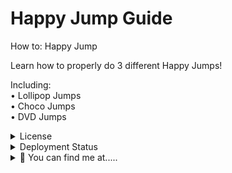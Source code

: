 # Happy Jump Guide 
How to: Happy Jump

Learn how to properly do 3 different Happy Jumps!

Including:<br>
• Lollipop Jumps<br>
• Choco Jumps<br> 
• DVD Jumps<br>

<details>
  <summary>License</summary>
      <div align="center">
<img src="https://gyazo.com/62c9a672518858ff85fa2d8271e9336f.png" alt="Apache 2.0">
</div> 
</details>

<details>
  <summary>Deployment Status</summary>
  <p align="center">
    <img src="https://api.netlify.com/api/v1/badges/97101fdf-0136-4b5f-800a-d9ef7339c034/deploy-status" alt="Netlify Status">
    <br>
  </p>
</details>

<details>
  <summary>👀 You can find me at.....</summary>
  <p align="center">
    Torn City<br>
    <a href="https://www.torn.com/2184575"><img src="https://www.torn.com/signature.php?id=3&user=2184575" alt="Torn City Signature"></a>
    <br><br>
    On Discord<br>
    <img src="https://dcbadge.vercel.app/api/shield/459644548541448212?style=flat&logoColor=presence" alt="Phillip_J_Fry">
    <br>or in<br>
    <a href="https://discord.com/invite/XdunSgj5be">
  <img src="https://img.shields.io/discord/1075820592034500718?label=TC-ESSENTIALS&style=flat&logoColor=3333cc" alt="Join TC-ESSENTIALS Discord">
    </a>
  </p>
</details>
